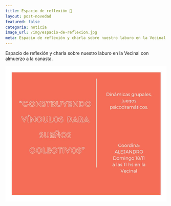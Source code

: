 ```yaml
---
title: Espacio de reflexión 💬
layout: post-novedad
featured: false
categoria: noticia
image_url: /img/espacio-de-reflexion.jpg
meta: Espacio de reflexión y charla sobre nuestro laburo en la Vecinal con almuerzo a la canasta.
---
```


Espacio de reflexión y charla sobre nuestro laburo en la Vecinal con almuerzo a la canasta.

<div style="position: relative;">
	<div class="gallery col-3">
		<a style="width: 100%;" href="/img/espacio-de-reflexion.jpg" data-fancybox="images" data-srcset="/img/espacio-de-reflexion.jpg" class="item-gallery">
		<img src="/img/espacio-de-reflexion.jpg" />
	</a>

</div>
</div>
